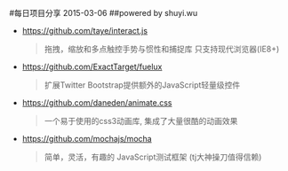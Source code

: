 #每日项目分享 2015-03-06
##powered by shuyi.wu

* <https://github.com/taye/interact.js>
  > 拖拽，缩放和多点触控手势与惯性和捕捉库 只支持现代浏览器(IE8+)

* <https://github.com/ExactTarget/fuelux>
  > 扩展Twitter Bootstrap提供额外的JavaScript轻量级控件

* <https://github.com/daneden/animate.css>
  > 一个易于使用的css3动画库, 集成了大量很酷的动画效果

* <https://github.com/mochajs/mocha>
  > 简单，灵活，有趣的 JavaScript测试框架 (tj大神操刀值得信赖)
